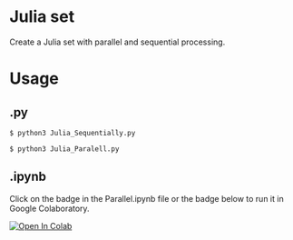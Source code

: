 # Julia set
Create a Julia set with parallel and sequential processing.

# Usage
## .py
```
$ python3 Julia_Sequentially.py
```
```
$ python3 Julia_Paralell.py
```
## .ipynb
Click on the badge in the Parallel.ipynb file or the badge below to run it in Google Colaboratory.

[![Open In Colab](https://colab.research.google.com/assets/colab-badge.svg)](https://colab.research.google.com/github/e195718/Parallel/blob/main/Parallel.ipynb)
